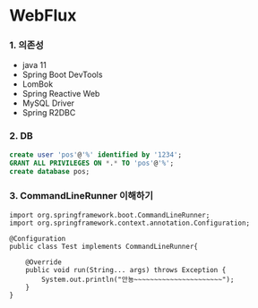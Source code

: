# WebFlux


### 1. 의존성
- java 11
- Spring Boot DevTools
- LomBok
- Spring Reactive Web
- MySQL Driver
- Spring R2DBC

### 2. DB
```sql
create user 'pos'@'%' identified by '1234';
GRANT ALL PRIVILEGES ON *.* TO 'pos'@'%';
create database pos;
```

### 3. CommandLineRunner 이해하기
```
import org.springframework.boot.CommandLineRunner;
import org.springframework.context.annotation.Configuration;

@Configuration
public class Test implements CommandLineRunner{

	@Override
	public void run(String... args) throws Exception {
		System.out.println("안뇽~~~~~~~~~~~~~~~~~~~~~~");	
	}
}
```